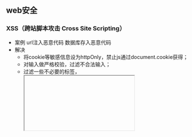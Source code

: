 ## web安全
### XSS（跨站脚本攻击 Cross Site Scripting）
- 案例
	url注入恶意代码
	数据库存入恶意代码
- 解决
	- 将cookie等敏感信息设为httpOnly，禁止js通过document.cookie获得；
	- 对输入做严格校验，过滤不合法输入；
	- 过滤一些不必要的标签，<iframe>,<script>等；
	- 转义特殊符号；
### 跨站请求伪造（CSRF Cross Site Request Forgery）
- 概念
  引用用户打开黑客网站，在黑客的网站中，利用用户登录状态发起跨站请求；
  -必要条件
  - 目标站点一定要有CSRF漏洞；
  - 用户要登录过目标站点，并在浏览器上保持改站点的登录信息；
  - 需要用户打开一个第三方的站点，如黑客站点；

- 解决
  - 验证请求来源；
  	判断请求的Origin和Referer；
  		Referer是http请求头中的一个字段，记录该请求的来源地址；
  		Origin属性只包含域名信息，并没有包含具体的url路径；
  		服务端会优先判断Origin，如果不存在，再根据实际情况使用Referer的值；
  - 利用cookie的SameSite属性
  	选项：Strict，Lax，None；
  	- 区别
  		- Strict，浏览器会完全禁止第三方Cookie；
  		- Lax，从第三方链接打开 和 从第三方站点提交Get方式的表单，都会携带cookie；
  		在第三方站点使用Post，或通img，iframe等标签加载url，不带cookie；
  - 使用token验证
  	所有请求的身份信息判断使用token来验证
  		token工作原理：
  		todo

- ### CSP

  - 内容安全策略，在HTML的meta标签或者服务端返回的Content-Secrity-Policy头中进行设置
  - 可以指定资源的请求域、资源的加载方式等

### 防重放

